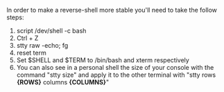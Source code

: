 In order to make a reverse-shell more stable you'll need to take the follow steps:
1. script /dev/shell -c bash
2. Ctrl + Z
3. stty raw -echo; fg
4. reset term
5. Set $SHELL and $TERM to /bin/bash and xterm respectively
6. You can also see in a personal shell the size of your console with the command "stty size" and apply it to the other terminal with "stty rows __{ROWS}__ columns __{COLUMNS}__"
